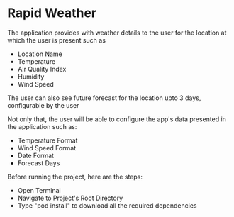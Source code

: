 # Rapid Weather
The application provides with weather details to the user for the location at which the user is present such as
- Location Name
- Temperature
- Air Quality Index
- Humidity
- Wind Speed

The user can also see future forecast for the location upto 3 days, configurable by the user

Not only that, the user will be able to configure the app's data presented in the application such as:
- Temperature Format
- Wind Speed Format
- Date Format
- Forecast Days

Before running the project, here are the steps:
- Open Terminal
- Navigate to Project's Root Directory
- Type "pod install" to download all the required dependencies
